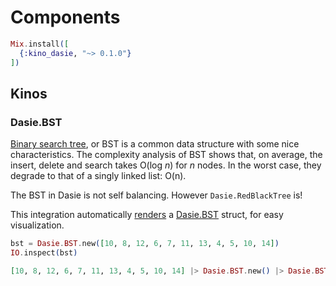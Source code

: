 # Components

```elixir
Mix.install([
  {:kino_dasie, "~> 0.1.0"}
])
```

## Kinos

### Dasie.BST

[Binary search tree](https://en.wikipedia.org/wiki/Binary_search_tree), or BST is a common data structure with some nice characteristics. The complexity analysis of BST shows that, on average, the insert, delete and search takes O(log *n*) for *n* nodes. In the worst case, they degrade to that of a singly linked list: O(n).

The BST in Dasie is not self balancing. However `Dasie.RedBlackTree` is!

This integration automatically [renders](https://github.com/livebook-dev/kino) a [Dasie.BST](https://github.com/vorce/dasie) struct, for easy visualization.

```elixir
bst = Dasie.BST.new([10, 8, 12, 6, 7, 11, 13, 4, 5, 10, 14])
IO.inspect(bst)
```

```elixir
[10, 8, 12, 6, 7, 11, 13, 4, 5, 10, 14] |> Dasie.BST.new() |> Dasie.BST.delete(10)
```
